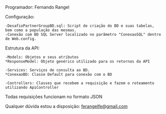 Programador: Fernando Rangel



Configuração:

	-DesafioPartnerGroupBD.sql: Script de criação do BD e suas tabelas, bem como a população das mesmas.
	-Conexão com BD SQL Server localizado no parâmetro "ConexaoSQL" dentro de Web.config.

Estrutura da API:

	-Models: Objetos e seus atributos
    *ResponseModel: Objeto genérico utilizado para os retornos da API

	-Services: Serviços de consulta ao BD.
    *ConexaoBD: Classe Default para conexão com o BD

	-Controllers: Classes que recebem a requisição e fazem o roteamento utilizando ApiController

Todas requisições funcionam no formato JSON

Qualquer dúvida estou a disposição: ferangelfe@gmail.com
